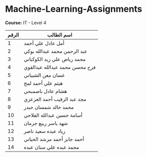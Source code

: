 # Machine-Learning-Assignments  
**Course:** IT - Level 4  

| الرقم | اسم الطالب                             |
|-------|-----------------------------------------|
| 1     | أمل عادل علي أحمد                      |
| 2     | عبد الرحمن محمد عبدالله بوكي          |
| 3     | محمد رياض علي زيد الكوكباني           |
| 4     | فرح محسن محمد عبدالله عبدالقوي        |
| 5     | غسان معن الشيباني                      |
| 6     | هيثم علي أحمد لمح                      |
| 7     | هشام عادل باصمبحي                      |
| 8     | مجد عبد الرقيب أحمد العزعزي            |
| 9     | محمد خالد شمسان حيدر                   |
| 10    | أسامة حسين عبدالله الفلاحي              |
| 11    | شهد ياسر ربيع جرمان                    |
| 12    | زياد عبده سعيد ناصر                    |
| 13    | أحمد جابر أحمد مرشد الحياني            |
| 14    | محمد عبده علي سنان عبده                |
